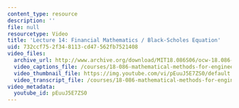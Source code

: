 ```yaml
---
content_type: resource
description: ''
file: null
resourcetype: Video
title: 'Lecture 14: Financial Mathematics / Black-Scholes Equation'
uid: 732ccf75-2f34-8113-cd47-562fb7521408
video_files:
  archive_url: http://www.archive.org/download/MIT18.086S06/ocw-18.086-10mar2006-220k.mp4
  video_captions_file: /courses/18-086-mathematical-methods-for-engineers-ii-spring-2006/c319697cabc850bebacf953da985f40a_pEuuJ5E7ZS0.vtt
  video_thumbnail_file: https://img.youtube.com/vi/pEuuJ5E7ZS0/default.jpg
  video_transcript_file: /courses/18-086-mathematical-methods-for-engineers-ii-spring-2006/fa8ca903acabea2c669d43db33a13130_pEuuJ5E7ZS0.pdf
video_metadata:
  youtube_id: pEuuJ5E7ZS0
---
```

